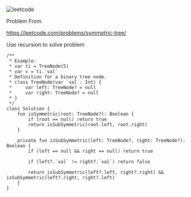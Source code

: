 ![leetcode](https://user-images.githubusercontent.com/77060863/224732738-b3681843-a595-4c6e-838f-81221f86d10b.png)

Problem From.

https://leetcode.com/problems/symmetric-tree/

Use recursion to solve problem

```
/**
 * Example:
 * var ti = TreeNode(5)
 * var v = ti.`val`
 * Definition for a binary tree node.
 * class TreeNode(var `val`: Int) {
 *     var left: TreeNode? = null
 *     var right: TreeNode? = null
 * }
 */
class Solution {
    fun isSymmetric(root: TreeNode?): Boolean {
        if (root == null) return true
        return isSubSymmetric(root.left, root.right)
    }
    
    private fun isSubSymmetric(left: TreeNode?, right: TreeNode?): Boolean {
        if (left == null && right == null) return true
        
        if (left?.`val` != right?.`val`) return false
    
        return isSubSymmetric(left?.left, right?.right) && isSubSymmetric(left?.right, right?.left)
    }
}
```
